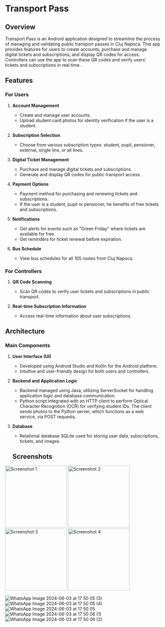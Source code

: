 # Transport Pass 

## Overview

Transport Pass is an Android application designed to streamline the process of managing and validating public transport passes in Cluj Napoca. This app provides features for users to create accounts, purchase and manage digital tickets and subscriptions, and display QR codes for access. Controllers can use the app to scan these QR codes and verify users' tickets and subscriptions in real time.

## Features

### For Users

1. **Account Management**
   - Create and manage user accounts.
   - Upload student card photos for identity verification if the user is a student.

2. **Subscription Selection**
   - Choose from various subscription types: student, pupil, pensioner, external, single line, or all lines.

3. **Digital Ticket Management**
   - Purchase and manage digital tickets and subscriptions.
   - Generate and display QR codes for public transport access.

4. **Payment Options**
   - Payment method for purchasing and renewing tickets and subscriptions.
   - If the user is a student, pupil or pensioner, he benefits of free tickets and subscriptions.

5. **Notifications**
   - Get alerts for events such as "Green Friday" where tickets are available for free.
   - Get reminders for ticket renewal before expiration.

6. **Bus Schedule**
   - View bus schedules for all 105 routes from Cluj Napoca.

### For Controllers

1. **QR Code Scanning**
   - Scan QR codes to verify user tickets and subscriptions in public transport.

2. **Real-time Subscription Information**
   - Access real-time information about user subscriptions.

## Architecture

### Main Components

1. **User Interface (UI)**
   - Developed using Android Studio and Kotlin for the Android platform.
   - Intuitive and user-friendly design for both users and controllers.

2. **Backend and Application Logic**
   - Backend managed using Java, utilizing ServerSocket for handling application logic and database communication.
   - Python script integrated with an HTTP client to perform Optical Character Recognition (OCR) for verifying student IDs. The client sends photos to the Python server, which functions as a web service, via POST requests.

3. **Database**
   - Relational database SQLite used for storing user data, subscriptions, tickets, and images.
  
   ## Screenshots

<p float="left">
  <img src="https://github.com/TudorCalinCS/TransportPass/assets/161611731/4cbc22ba-1d77-4c3d-b569-00967ab8aae8?raw=true" alt="Screenshot 1" width="200" />
  <img src="https://github.com/TudorCalinCS/TransportPass/assets/161611731/5ef5b09b-afb8-407f-b382-7dd0c4a10baf?raw=true" alt="Screenshot 2" width="200" />
  <img src="https://github.com/TudorCalinCS/TransportPass/assets/161611731/7d127556-dbb2-44af-a038-eb07e3cb09ac?raw=true" alt="Screenshot 3" width="200" />
  <img src="https://github.com/TudorCalinCS/TransportPass/assets/161611731/5db0861b-1183-4c65-aec6-7ee26063d2f2?raw=true" alt="Screenshot 4" width="200" />
</p>

![WhatsApp Image 2024-06-03 at 17 50 05 (3)](https://github.com/TudorCalinCS/TransportPass/assets/161611731/42eb6df5-1285-4e19-9a3d-1a9388c5cb42)
![WhatsApp Image 2024-06-03 at 17 50 05 (4)](https://github.com/TudorCalinCS/TransportPass/assets/161611731/4ee10215-d6d0-40c1-a954-2914fe16ab61)
![WhatsApp Image 2024-06-03 at 17 50 05](https://github.com/TudorCalinCS/TransportPass/assets/161611731/d5f5fb16-b2e1-48d3-9b5c-85902667d436)
![WhatsApp Image 2024-06-03 at 17 50 06 (1)](https://github.com/TudorCalinCS/TransportPass/assets/161611731/402a15ee-940d-443c-b6d5-f1f655dd2e3f)
![WhatsApp Image 2024-06-03 at 17 50 06 (2)](https://github.com/TudorCalinCS/TransportPass/assets/161611731/b2a482f3-0afc-4aab-ae79-5572d1a3a573)









